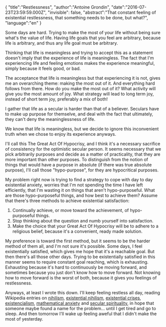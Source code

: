 {
    "title":"Restlessness",
    "author":"Antoine Grondin",
    "date":"2016-07-23T23:59:59.000Z",
    "invisible": false,
    "abstract":"That constant feeling of existential restlessness, that something needs to be done, but what?",
    "language":"en"
}

Some days are hard. Trying to make the most of your life without being sure what's the value of life. Having life goals that you feel are arbitrary, because life is arbitrary, and thus any life goal must be arbitrary.

Thinking that life is meaningless and trying to accept this as a statement doesn't imply that the experience of life is meaningless. The fact that I'm experiencing life and feeling emotions makes the experience meaningful, simply because it feels good, or bad.

The acceptance that life is meaningless but that experiencing it is not, gives me an overarching theme: making the most out of it. And everything hard follows from there. How do you make the most out of it? What activity will give you the most amount of joy. What strategy will lead to long term joy, instead of short term joy, preferably a mix of both!

I gather that life as a secular is harder than that of a believer. Seculars have to make up purpose for themselve, and deal with the fact that ultimately, they can't deny the meaninglessness of life.

We know that life is meaningless, but we decide to ignore this inconvenient truth when we chose to enjoy its experience anyways.

I'll call this The Great Act Of Hypocrisy, and I think it's a necessary sacrifice of consistency for the optimistic secular person. It seems necessary that we pick arbitrarily purposes and decide as a matter of practicality, that they are more important than other purposes. To distinguish from the notion of things that would have a purpose in absolute (if there was true absolute purpose), I'll call those "hypo-purpose", for they are hypocritical purposes.

My problem right now is trying to find a strategy to cope with day to day existential anxiety, worries that I'm not spending the time I have left efficiently, that I'm wasting it on things that aren't hypo-purposeful. What are those hypo-purposeful things, and how best to achieve them? Assume that there's three methods to achieve existential satisfaction:

1. Continually achieve, or move toward the achievement, of hypo-purposeful things.
2. Stop thinking about the question and numb yourself into satisfaction.
3. Make the choice that your Great Act Of Hypocrisy will be to adhere to a religious belief, because it's a convenient, ready made solution.

My preference is toward the first method, but it seems to be the harder method of them all, and I'm not sure it's possible. Some days, I feel existentially satisfied, which gives me hope that it's a reachable goal. But then there's all those other days. Trying to be existentially satisfied in this manner seems to require constant goal reaching, which is exhausting. Exhausting because it's hard to continuously be moving forward, and sometimes because you just don't know how to move forward. Not knowing how to move forward is the worst of both, because it gives you feelings of restlessness.

Anyways, at least I wrote this down. I'll keep feeling restless all day, reading Wikipedia entries on [nihilism][1], [existential nihilism][2], [existential crises][3], [existencialism][4], [mathematical anxiety][5] and [secular spirituality][6], in hope that someone maybe found a name for the problem... until I get tired and go to sleep. And then tomorrow I'll wake up feeling aweful that I didn't make the most of yesterday.

[1]: https://en.wikipedia.org/wiki/Nihilism
[2]: https://en.wikipedia.org/wiki/Existential_nihilism
[3]: https://en.wikipedia.org/wiki/Existential_crisis
[4]: https://en.wikipedia.org/wiki/Existentialism
[5]: https://en.wikipedia.org/wiki/Mathematical_anxiety
[6]: https://en.wikipedia.org/wiki/Secular_spirituality

